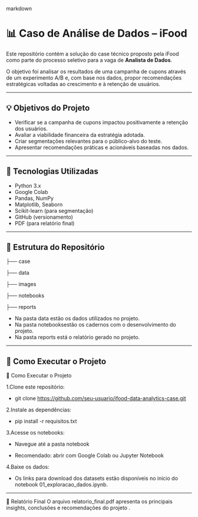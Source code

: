 markdown
# 📊 Caso de Análise de Dados – iFood

Este repositório contém a solução do case técnico proposto pela iFood como parte do processo seletivo para a vaga de **Analista de Dados**.

O objetivo foi analisar os resultados de uma campanha de cupons através de um experimento A/B e, com base nos dados, propor recomendações estratégicas voltadas ao crescimento e à retenção de usuários.

---

## 💡 Objetivos do Projeto

- Verificar se a campanha de cupons impactou positivamente a retenção dos usuários.
- Avaliar a viabilidade financeira da estratégia adotada.
- Criar segmentações relevantes para o público-alvo do teste.
- Apresentar recomendações práticas e acionáveis baseadas nos dados.

---

## 🧰 Tecnologias Utilizadas

- Python 3.x  
- Google Colab  
- Pandas, NumPy  
- Matplotlib, Seaborn  
- Scikit-learn (para segmentação)  
- GitHub (versionamento)  
- PDF (para relatório final)

---

## 📁 Estrutura do Repositório

├── case

├── data

├── images

├── notebooks

├── reports

- Na pasta data estão os dados utilizados no projeto. 
- Na pasta notebooksestão os cadernos com o desenvolvimento do projeto.
- Na pasta reports está o relatório gerado no projeto.

---

## 🚀 Como Executar o Projeto

🚀 Como Executar o Projeto

1.Clone este repositório:

- git clone https://github.com/seu-usuario/ifood-data-analytics-case.git

2.Instale as dependências:

- pip install -r requisitos.txt

3.Acesse os notebooks:

- Navegue até a pasta notebook

- Recomendado: abrir com Google Colab ou Jupyter Notebook

4.Baixe os dados:
- Os links para download dos datasets estão disponíveis no início do notebook 01_exploracao_dados.ipynb.

---

📝 Relatório Final
O arquivo relatorio_final.pdf apresenta os principais insights, conclusões e recomendações do projeto .
